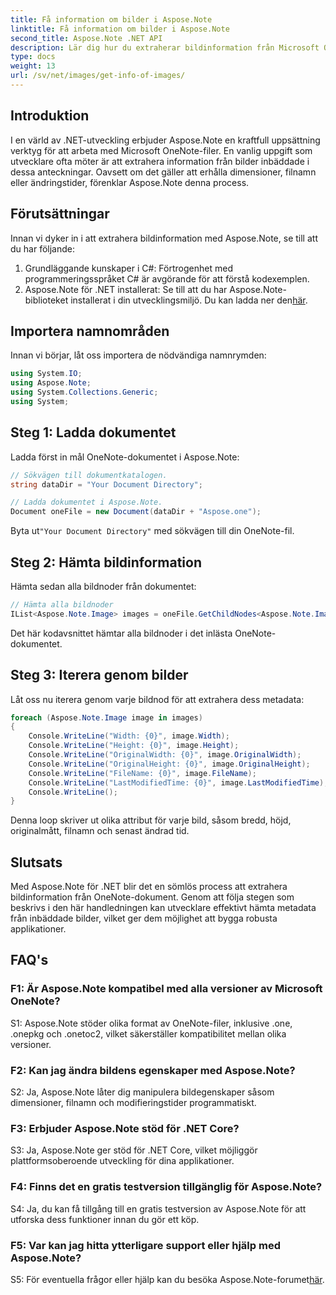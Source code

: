 ```yaml
---
title: Få information om bilder i Aspose.Note
linktitle: Få information om bilder i Aspose.Note
second_title: Aspose.Note .NET API
description: Lär dig hur du extraherar bildinformation från Microsoft OneNote-filer med Aspose.Note för .NET. Följ vår steg-för-steg-guide för effektiv utveckling.
type: docs
weight: 13
url: /sv/net/images/get-info-of-images/
---
```

## Introduktion

I en värld av .NET-utveckling erbjuder Aspose.Note en kraftfull uppsättning verktyg för att arbeta med Microsoft OneNote-filer. En vanlig uppgift som utvecklare ofta möter är att extrahera information från bilder inbäddade i dessa anteckningar. Oavsett om det gäller att erhålla dimensioner, filnamn eller ändringstider, förenklar Aspose.Note denna process.

## Förutsättningar

Innan vi dyker in i att extrahera bildinformation med Aspose.Note, se till att du har följande:

1. Grundläggande kunskaper i C#: Förtrogenhet med programmeringsspråket C# är avgörande för att förstå kodexemplen.
2.  Aspose.Note för .NET installerat: Se till att du har Aspose.Note-biblioteket installerat i din utvecklingsmiljö. Du kan ladda ner den[här](https://releases.aspose.com/note/net/).

## Importera namnområden

Innan vi börjar, låt oss importera de nödvändiga namnrymden:

```csharp
using System.IO;
using Aspose.Note;
using System.Collections.Generic;
using System;
```

## Steg 1: Ladda dokumentet

Ladda först in mål OneNote-dokumentet i Aspose.Note:

```csharp
// Sökvägen till dokumentkatalogen.
string dataDir = "Your Document Directory";

// Ladda dokumentet i Aspose.Note.
Document oneFile = new Document(dataDir + "Aspose.one");
```

 Byta ut`"Your Document Directory"` med sökvägen till din OneNote-fil.

## Steg 2: Hämta bildinformation

Hämta sedan alla bildnoder från dokumentet:

```csharp
// Hämta alla bildnoder
IList<Aspose.Note.Image> images = oneFile.GetChildNodes<Aspose.Note.Image>();
```

Det här kodavsnittet hämtar alla bildnoder i det inlästa OneNote-dokumentet.

## Steg 3: Iterera genom bilder

Låt oss nu iterera genom varje bildnod för att extrahera dess metadata:

```csharp
foreach (Aspose.Note.Image image in images)
{
    Console.WriteLine("Width: {0}", image.Width);
    Console.WriteLine("Height: {0}", image.Height);
    Console.WriteLine("OriginalWidth: {0}", image.OriginalWidth);
    Console.WriteLine("OriginalHeight: {0}", image.OriginalHeight);
    Console.WriteLine("FileName: {0}", image.FileName);
    Console.WriteLine("LastModifiedTime: {0}", image.LastModifiedTime);
    Console.WriteLine();
}
```

Denna loop skriver ut olika attribut för varje bild, såsom bredd, höjd, originalmått, filnamn och senast ändrad tid.

## Slutsats

Med Aspose.Note för .NET blir det en sömlös process att extrahera bildinformation från OneNote-dokument. Genom att följa stegen som beskrivs i den här handledningen kan utvecklare effektivt hämta metadata från inbäddade bilder, vilket ger dem möjlighet att bygga robusta applikationer.

## FAQ's

### F1: Är Aspose.Note kompatibel med alla versioner av Microsoft OneNote?

S1: Aspose.Note stöder olika format av OneNote-filer, inklusive .one, .onepkg och .onetoc2, vilket säkerställer kompatibilitet mellan olika versioner.

### F2: Kan jag ändra bildens egenskaper med Aspose.Note?

S2: Ja, Aspose.Note låter dig manipulera bildegenskaper såsom dimensioner, filnamn och modifieringstider programmatiskt.

### F3: Erbjuder Aspose.Note stöd för .NET Core?

S3: Ja, Aspose.Note ger stöd för .NET Core, vilket möjliggör plattformsoberoende utveckling för dina applikationer.

### F4: Finns det en gratis testversion tillgänglig för Aspose.Note?

S4: Ja, du kan få tillgång till en gratis testversion av Aspose.Note för att utforska dess funktioner innan du gör ett köp.

### F5: Var kan jag hitta ytterligare support eller hjälp med Aspose.Note?

S5: För eventuella frågor eller hjälp kan du besöka Aspose.Note-forumet[här](https://forum.aspose.com/c/note/28).